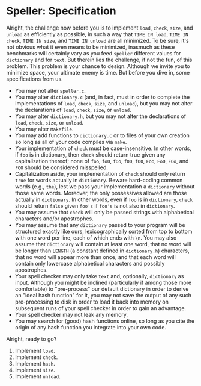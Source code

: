 # Speller: Specification

Alright, the challenge now before you is to implement `load`, `check`, `size`, and `unload` as efficiently as possible, in such a way that `TIME IN load`, `TIME IN check`, `TIME IN size`, and `TIME IN unload` are all minimized. To be sure, it's not obvious what it even means to be minimized, inasmuch as these benchmarks will certainly vary as you feed `speller` different values for `dictionary` and for `text`. But therein lies the challenge, if not the fun, of this problem. This problem is your chance to design. Although we invite you to minimize space, your ultimate enemy is time. But before you dive in, some specifications from us.

* You may not alter `speller.c`.
* You may alter `dictionary.c` (and, in fact, must in order to complete the implementations of `load`, `check`, `size`, and `unload`), but you may not alter the declarations of `load`, `check`, `size`, or `unload`.
* You may alter `dictionary.h`, but you may not alter the declarations of `load`, `check`, `size`, or `unload`.
* You may alter `Makefile`.
* You may add functions to `dictionary.c` or to files of your own creation so long as all of your code compiles via `make`.
* Your implementation of `check` must be case-insensitive. In other words, if `foo` is in dictionary, then `check` should return true given any capitalization thereof; none of `foo`, `foO`, `fOo`, `fOO`, `fOO`, `Foo`, `FoO`, `FOo`, and `FOO` should be considered misspelled.
* Capitalization aside, your implementation of `check` should only return `true` for words actually in `dictionary`. Beware hard-coding common words (e.g., `the`), lest we pass your implementation a `dictionary` without those same words. Moreover, the only possessives allowed are those actually in `dictionary`. In other words, even if `foo` is in `dictionary`, `check` should return `false` given `foo's` if `foo's` is not also in `dictionary`.
* You may assume that `check` will only be passed strings with alphabetical characters and/or apostrophes.
* You may assume that any `dictionary` passed to your program will be structured exactly like ours, lexicographically sorted from top to bottom with one word per line, each of which ends with `\n`. You may also assume that `dictionary` will contain at least one word, that no word will be longer than `LENGTH` (a constant defined in `dictionary.h`) characters, that no word will appear more than once, and that each word will contain only lowercase alphabetical characters and possibly apostrophes.
* Your spell checker may only take `text` and, optionally, `dictionary` as input. Although you might be inclined (particularly if among those more comfortable) to "pre-process" our default dictionary in order to derive an "ideal hash function" for it, you may not save the output of any such pre-processing to disk in order to load it back into memory on subsequent runs of your spell checker in order to gain an advantage.
* Your spell checker may not leak any memory.
* You may search for (good) hash functions online, so long as you cite the origin of any hash function you integrate into your own code.

Alright, ready to go?

1. Implement `load`.
1. Implement `check`.
1. Implement `hash`.
1. Implement `size`.
1. Implement `unload`.
